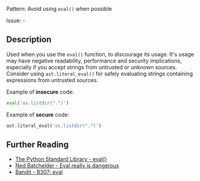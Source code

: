 Pattern: Avoid using `eval()` when possible

Issue: -

## Description

Used when you use the `eval()` function, to discourage its usage. It's usage may have negative readability, performance and security implications, especially if you accept strings from untrusted or unknown sources. Consider using `ast.literal_eval()` for safely evaluating strings containing expressions from untrusted sources.


Example of **insecure** code:

```python
eval('os.listdir(".")')
```

Example of **secure** code:

```python
ast.literal_eval('os.listdir(".")')
```

## Further Reading

* [The Python Standard Library - eval()](https://docs.python.org/2/library/functions.html#eval)
* [Ned Batchelder - Eval really is dangerous](https://nedbatchelder.com/blog/201206/eval_really_is_dangerous.html)
* [Bandit - B307: eval](https://bandit.readthedocs.io/en/1.7.4/blacklists/blacklist_calls.html#b307-eval)
